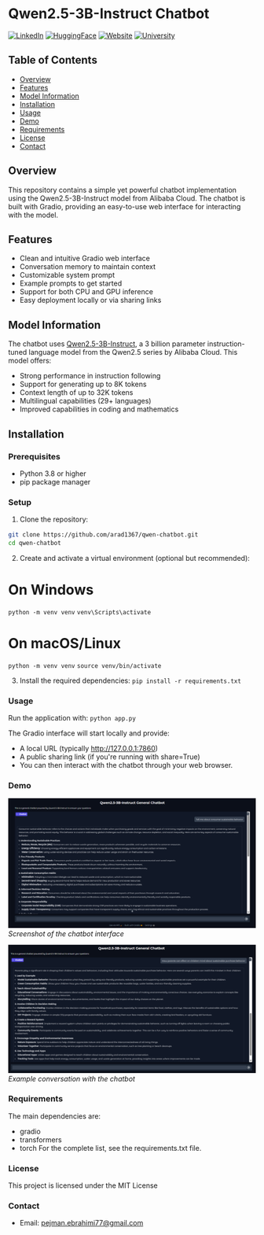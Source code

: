 # Qwen2.5-3B-Instruct Chatbot

[![LinkedIn](https://img.shields.io/badge/LinkedIn-0077B5?style=for-the-badge&logo=linkedin&logoColor=white)](https://www.linkedin.com/in/pejman-ebrahimi-4a60151a7/)
[![HuggingFace](https://img.shields.io/badge/🤗_Hugging_Face-FFD21E?style=for-the-badge)](https://huggingface.co/arad1367)
[![Website](https://img.shields.io/badge/Website-008080?style=for-the-badge&logo=About.me&logoColor=white)](https://arad1367.github.io/pejman-ebrahimi/)
[![University](https://img.shields.io/badge/University-00205B?style=for-the-badge&logo=academia&logoColor=white)](https://www.uni.li/pejman.ebrahimi?set_language=en)

## Table of Contents

- [Overview](#overview)
- [Features](#features)
- [Model Information](#model-information)
- [Installation](#installation)
- [Usage](#usage)
- [Demo](#demo)
- [Requirements](#requirements)
- [License](#license)
- [Contact](#contact)

## Overview

This repository contains a simple yet powerful chatbot implementation using the Qwen2.5-3B-Instruct model from Alibaba Cloud. The chatbot is built with Gradio, providing an easy-to-use web interface for interacting with the model.

## Features

- Clean and intuitive Gradio web interface
- Conversation memory to maintain context
- Customizable system prompt
- Example prompts to get started
- Support for both CPU and GPU inference
- Easy deployment locally or via sharing links

## Model Information

The chatbot uses [Qwen2.5-3B-Instruct](https://huggingface.co/Qwen/Qwen2.5-3B-Instruct), a 3 billion parameter instruction-tuned language model from the Qwen2.5 series by Alibaba Cloud. This model offers:

- Strong performance in instruction following
- Support for generating up to 8K tokens
- Context length of up to 32K tokens
- Multilingual capabilities (29+ languages)
- Improved capabilities in coding and mathematics

## Installation

### Prerequisites

- Python 3.8 or higher
- pip package manager

### Setup

1. Clone the repository:

```bash
git clone https://github.com/arad1367/qwen-chatbot.git
cd qwen-chatbot
```

2. Create and activate a virtual environment (optional but recommended):

# On Windows

`python -m venv venv`
`venv\Scripts\activate`

# On macOS/Linux

`python -m venv venv`
`source venv/bin/activate`

3. Install the required dependencies:
   `pip install -r requirements.txt`

### Usage

Run the application with:
`python app.py`

The Gradio interface will start locally and provide:

- A local URL (typically http://127.0.0.1:7860)
- A public sharing link (if you're running with share=True)
- You can then interact with the chatbot through your web browser.

### Demo

![Demo Screenshot 1](demo1.png)
_Screenshot of the chatbot interface_

![Demo Screenshot 2](demo2.png)
_Example conversation with the chatbot_

### Requirements

The main dependencies are:

- gradio
- transformers
- torch
  For the complete list, see the requirements.txt file.

### License

This project is licensed under the MIT License

### Contact

- Email: pejman.ebrahimi77@gmail.com
